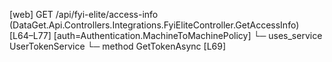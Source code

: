 [web] GET /api/fyi-elite/access-info  (DataGet.Api.Controllers.Integrations.FyiEliteController.GetAccessInfo)  [L64–L77] [auth=Authentication.MachineToMachinePolicy]
  └─ uses_service UserTokenService
    └─ method GetTokenAsync [L69]

